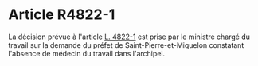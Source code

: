 # Article R4822-1

  
La décision prévue à l'article [L. 4822-1][1] est prise par le ministre chargé du travail sur la demande du préfet de Saint-Pierre-et-Miquelon constatant l'absence de médecin du travail dans l'archipel.

 [1]: /affichCodeArticle.do?cidTexte=LEGITEXT000006072050&idArticle=LEGIARTI000006903450&dateTexte=&categorieLien=cid